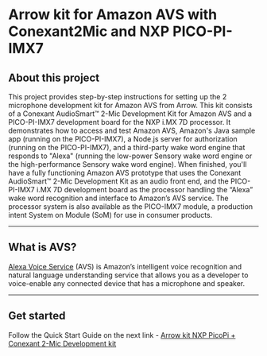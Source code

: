 Arrow kit for Amazon AVS with Conexant2Mic and NXP PICO-PI-IMX7
==================================================================
## About this project

This project provides step-by-step instructions for setting up the 2 microphone development kit for Amazon AVS from Arrow. This kit consists of a Conexant AudioSmart™ 2-Mic Development Kit for Amazon AVS and a PICO-PI-IMX7 development board for the NXP i.MX 7D processor. It demonstrates how to access and test Amazon AVS, Amazon's Java sample app (running on the PICO-PI-IMX7), a Node.js server for authorization (running on the PICO-PI-IMX7), and a third-party wake word engine that responds to "Alexa" (running the low-power Sensory wake word engine or the high-performance Sensory wake word engine).
When finished, you'll have a fully functioning Amazon AVS prototype that uses the Conexant AudioSmart™ 2-Mic Development Kit as an audio front end, and the PICO-PI-IMX7 i.MX 7D development board as the processor handling the “Alexa” wake word recognition and interface to Amazon’s AVS service. The processor system is also available as the PICO-IMX7 module, a production intent System on Module (SoM) for use in consumer products.

---

## What is AVS?
[Alexa Voice Service](https://developer.amazon.com/avs) (AVS) is Amazon’s intelligent voice recognition and natural language understanding service that allows you as a developer to voice-enable any connected device that has a microphone and speaker.

---

## Get started

Follow the Quick Start Guide on the next link -
[Arrow kit NXP PicoPi + Conexant 2-Mic Development kit](../../wiki)
